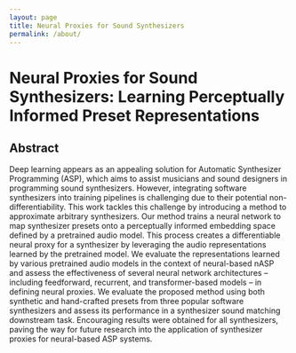 ```yaml
---
layout: page
title: Neural Proxies for Sound Synthesizers
permalink: /about/
---
```


#  Neural Proxies for Sound Synthesizers: Learning Perceptually Informed Preset Representations

## Abstract
Deep learning appears as an appealing solution for Automatic Synthesizer Programming (ASP), which aims to assist musicians and sound designers in programming sound synthesizers. However, integrating software synthesizers into training pipelines is challenging due to their potential non-differentiability. This work tackles this challenge by introducing a method to approximate arbitrary synthesizers. Our method trains a neural network to map synthesizer presets onto a perceptually informed embedding space defined by a pretrained audio model. This process creates a differentiable neural proxy for a synthesizer by leveraging the audio representations learned by the pretrained model. We evaluate the representations learned by various pretrained audio models in the context of neural-based nASP and assess the effectiveness of several neural network architectures – including feedforward, recurrent, and transformer-based models – in defining neural proxies. We evaluate the proposed method using both synthetic and hand-crafted presets from three popular software synthesizers and assess its performance in a synthesizer sound matching downstream task. Encouraging results were obtained for all synthesizers, paving the way for future research into the application of synthesizer proxies for neural-based ASP systems.